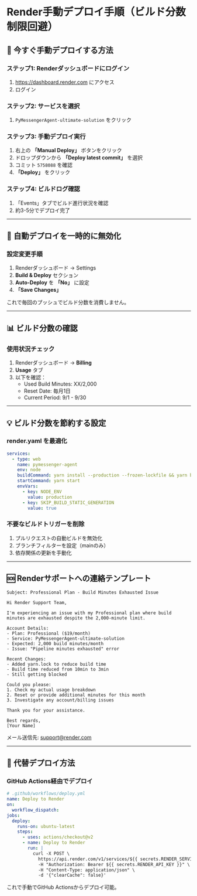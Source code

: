 # Render手動デプロイ手順（ビルド分数制限回避）

## 🚀 今すぐ手動デプロイする方法

### ステップ1: Renderダッシュボードにログイン
1. https://dashboard.render.com にアクセス
2. ログイン

### ステップ2: サービスを選択
1. `PyMessengerAgent-ultimate-solution` をクリック

### ステップ3: 手動デプロイ実行
1. 右上の **「Manual Deploy」** ボタンをクリック
2. ドロップダウンから **「Deploy latest commit」** を選択
3. コミット `5758088` を確認
4. **「Deploy」** をクリック

### ステップ4: ビルドログ確認
1. 「Events」タブでビルド進行状況を確認
2. 約3-5分でデプロイ完了

---

## 🔧 自動デプロイを一時的に無効化

### 設定変更手順
1. Renderダッシュボード → Settings
2. **Build & Deploy** セクション
3. **Auto-Deploy** を **「No」** に設定
4. **「Save Changes」**

これで毎回のプッシュでビルド分数を消費しません。

---

## 📊 ビルド分数の確認

### 使用状況チェック
1. Renderダッシュボード → **Billing**
2. **Usage** タブ
3. 以下を確認：
   - Used Build Minutes: XX/2,000
   - Reset Date: 毎月1日
   - Current Period: 9/1 - 9/30

---

## 💡 ビルド分数を節約する設定

### render.yaml を最適化
```yaml
services:
  - type: web
    name: pymessenger-agent
    env: node
    buildCommand: yarn install --production --frozen-lockfile && yarn build
    startCommand: yarn start
    envVars:
      - key: NODE_ENV
        value: production
      - key: SKIP_BUILD_STATIC_GENERATION
        value: true
```

### 不要なビルドトリガーを削除
1. プルリクエストの自動ビルドを無効化
2. ブランチフィルターを設定（mainのみ）
3. 依存関係の更新を手動化

---

## 🆘 Renderサポートへの連絡テンプレート

```
Subject: Professional Plan - Build Minutes Exhausted Issue

Hi Render Support Team,

I'm experiencing an issue with my Professional plan where build minutes are exhausted despite the 2,000-minute limit.

Account Details:
- Plan: Professional ($19/month)
- Service: PyMessengerAgent-ultimate-solution
- Expected: 2,000 build minutes/month
- Issue: "Pipeline minutes exhausted" error

Recent Changes:
- Added yarn.lock to reduce build time
- Build time reduced from 10min to 3min
- Still getting blocked

Could you please:
1. Check my actual usage breakdown
2. Reset or provide additional minutes for this month
3. Investigate any account/billing issues

Thank you for your assistance.

Best regards,
[Your Name]
```

メール送信先: support@render.com

---

## 🔄 代替デプロイ方法

### GitHub Actions経由でデプロイ
```yaml
# .github/workflows/deploy.yml
name: Deploy to Render
on:
  workflow_dispatch:
jobs:
  deploy:
    runs-on: ubuntu-latest
    steps:
      - uses: actions/checkout@v2
      - name: Deploy to Render
        run: |
          curl -X POST \
            https://api.render.com/v1/services/${{ secrets.RENDER_SERVICE_ID }}/deploys \
            -H "Authorization: Bearer ${{ secrets.RENDER_API_KEY }}" \
            -H "Content-Type: application/json" \
            -d '{"clearCache": false}'
```

これで手動でGitHub Actionsからデプロイ可能。